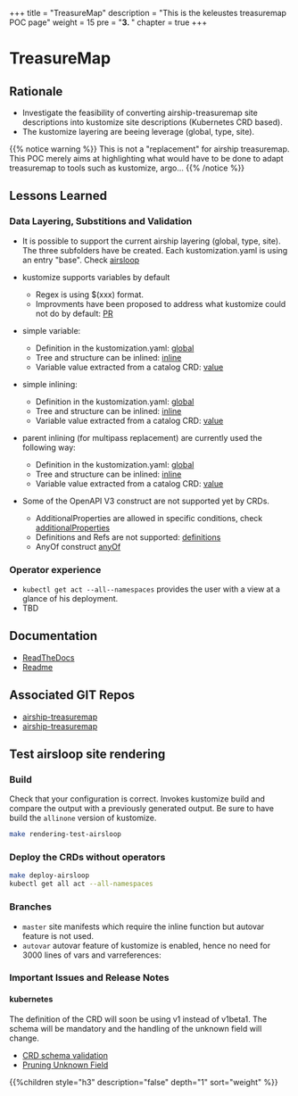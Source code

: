 +++
title = "TreasureMap"
description = "This is the keleustes treasuremap POC page"
weight = 15
pre = "<b>3. </b>"
chapter = true
+++

# TreasureMap

## Rationale

- Investigate the feasibility of converting airship-treasuremap site descriptions
  into kustomize site descriptions (Kubernetes CRD based).
- The kustomize layering are beeing leverage (global, type, site).

{{% notice warning %}}
This is not a "replacement" for airship treasuremap. This POC merely aims at highlighting what would have to be done to adapt treasuremap to tools such as kustomize, argo...
{{% /notice %}}

## Lessons Learned

### Data Layering, Substitions and Validation

- It is possible to support the current airship layering (global, type, site). The three subfolders have be created.
  Each kustomization.yaml is using an entry "base". Check [airsloop](https://github.com/keleustes/treasuremap/blob/master/site/airsloop/kustomization.yaml#L5)

- kustomize supports variables by default
  - Regex is using $(xxx) format.
  - Improvments have been proposed to address what kustomize could not do by default: [PR](https://github.com/kubernetes-sigs/kustomize/pull/1111)

- simple variable: 
  - Definition in the kustomization.yaml: [global](https://github.com/keleustes/treasuremap/blob/master/global/kustomization.yaml#L1085)
  - Tree and structure can be inlined: [inline](https://github.com/keleustes/treasuremap/blob/master/global/software/charts/ucp/drydock/maas.yaml#L48)
  - Variable value extracted from a catalog CRD: [value](https://github.com/keleustes/treasuremap/blob/master/site/airsloop/networks/common-addresses.yaml#L12)

- simple inlining:
  - Definition in the kustomization.yaml: [global](https://github.com/keleustes/treasuremap/blob/master/global/kustomization.yaml#L2553)
  - Tree and structure can be inlined: [inline](https://github.com/keleustes/treasuremap/blob/master/global/software/charts/osh/openstack-glance/glance.yaml#L20)
  - Variable value extracted from a catalog CRD: [value](https://github.com/keleustes/treasuremap/blob/master/global/software/config/versions.yaml#L127)

- parent inlining (for multipass replacement) are currently used the following way:
  - Definition in the kustomization.yaml: [global](https://github.com/keleustes/treasuremap/blob/master/global/kustomization.yaml#L2089)
  - Tree and structure can be inlined: [inline](https://github.com/keleustes/treasuremap/blob/master/global/software/charts/osh/openstack-glance/glance.yaml#L130)
  - Variable value extracted from a catalog CRD: [value](https://github.com/keleustes/treasuremap/blob/master/type/sloop/config/endpoints.yaml#L675)

- Some of the OpenAPI V3 construct are not supported yet by CRDs.
  - AdditionalProperties are allowed in specific conditions, check [additionalProperties](https://github.com/keleustes/treasuremap/blob/master/deploy/crds/DrydockHostProfile.yaml#L141)
  - Definitions and Refs are not supported: [definitions](https://github.com/keleustes/treasuremap/blob/master/deploy/crds/PromenadeGenesis.yaml#L36)
  - AnyOf construct [anyOf](https://github.com/keleustes/treasuremap/blob/master/deploy/crds/PromenadeKubernetesNetwork.yaml#L156)

### Operator experience

- `kubectl get act --all--namespaces` provides the user with a view at a glance of his deployment.
- TBD

## Documentation

- [ReadTheDocs](https://airshipit.readthedocs.io/projects/treasuremap/en/latest/)
- [Readme](https://github.com/keleustes/treasuremap/blob/master/README.md)

## Associated GIT Repos

- [airship-treasuremap](https://github.com/keleustes/treasuremap)
- [airship-treasuremap](https://github.com/airshipit/treasuremap)

## Test airsloop site rendering

### Build

Check that your configuration is correct. Invokes kustomize build and compare the output with
a previously generated output. Be sure to have build the `allinone` version of kustomize.

```bash
make rendering-test-airsloop
```

### Deploy the CRDs without operators

```bash
make deploy-airsloop
kubectl get all act --all-namespaces
```

### Branches

- `master` site manifests which require the inline function but autovar feature is not used.
- `autovar` autovar feature of kustomize is enabled, hence no need for 3000 lines of vars and varreferences:

### Important Issues and Release Notes

#### kubernetes

The definition of the CRD will soon be using v1 instead of v1beta1. The schema will be mandatory and the handling of the unknown field will change.

- [CRD schema validation](https://kubernetes.io/docs/tasks/access-kubernetes-api/custom-resources/custom-resource-definitions/#specifying-a-structural-schema)
- [Pruning Unknown Field](https://kubernetes.io/docs/tasks/access-kubernetes-api/custom-resources/custom-resource-definitions/#pruning-versus-preserving-unknown-fields)

<!--more-->

{{%children style="h3" description="false" depth="1" sort="weight" %}}
